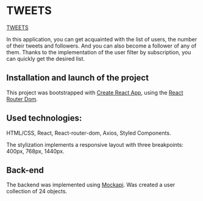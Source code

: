 # TWEETS

[TWEETS](https://tonya-shyva.github.io/react-tweets-test/)

In this application, you can get acquainted with the list of users, the number
of their tweets and followers. And you can also become a follower of any of
them. Thanks to the implementation of the user filter by subscription, you can
quickly get the desired list.

## Installation and launch of the project

This project was bootstrapped with
[Create React App](https://github.com/facebook/create-react-app), using the
[React Router Dom](https://reactrouter.com/en/main).

## Used technologies:

HTML/CSS, React, React-router-dom, Axios, Styled Components.

The stylization implements a responsive layout with three breakpoints: 400px,
768px, 1440px.

## Back-end

The backend was implemented using [Mockapi](https://mockapi.io/). Was created a
user collection of 24 objects.
